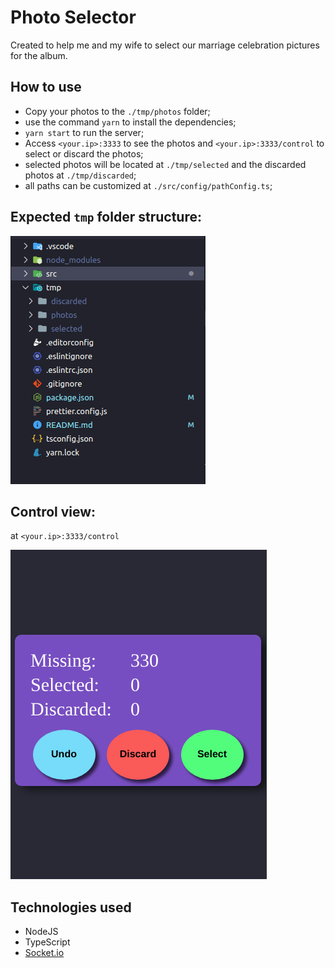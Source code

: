 # Photo Selector

Created to help me and my wife to select our marriage celebration pictures for the album.

## How to use

- Copy your photos to the `./tmp/photos` folder;
- use the command `yarn` to install the dependencies;
- `yarn start` to run the server;
- Access `<your.ip>:3333` to see the photos and `<your.ip>:3333/control` to select or discard the photos;
- selected photos will be located at `./tmp/selected` and the discarded photos at `./tmp/discarded`;
- all paths can be customized at `./src/config/pathConfig.ts`;

## Expected `tmp` folder structure:

![folder_structure](/others/docs/img/folder_structure.png)

## Control view:

at `<your.ip>:3333/control`

![control_view.png](/others/docs/img/control_view.png)


## Technologies used

- NodeJS
- TypeScript
- [Socket.io](https://socket.io/)
